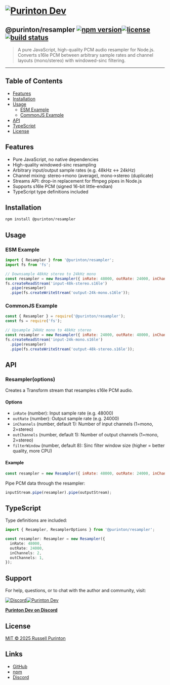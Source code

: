 # [![Purinton Dev](https://purinton.us/logos/brand.png)](https://discord.gg/QSBxQnX7PF)

## @purinton/resampler [![npm version](https://img.shields.io/npm/v/@purinton/resampler.svg)](https://www.npmjs.com/package/@purinton/resampler)[![license](https://img.shields.io/github/license/purinton/resampler.svg)](LICENSE)[![build status](https://github.com/purinton/resampler/actions/workflows/nodejs.yml/badge.svg)](https://github.com/purinton/resampler/actions)

> A pure JavaScript, high-quality PCM audio resampler for Node.js. Converts s16le PCM between arbitrary sample rates and channel layouts (mono/stereo) with windowed-sinc filtering.

---

## Table of Contents

- [Features](#features)
- [Installation](#installation)
- [Usage](#usage)
  - [ESM Example](#esm-example)
  - [CommonJS Example](#commonjs-example)
- [API](#api)
- [TypeScript](#typescript)
- [License](#license)

## Features

- Pure JavaScript, no native dependencies
- High-quality windowed-sinc resampling
- Arbitrary input/output sample rates (e.g. 48kHz ↔ 24kHz)
- Channel mixing: stereo→mono (average), mono→stereo (duplicate)
- Streams API: drop-in replacement for ffmpeg pipes in Node.js
- Supports s16le PCM (signed 16-bit little-endian)
- TypeScript type definitions included

## Installation

```bash
npm install @purinton/resampler
```

## Usage

### ESM Example

```js
import { Resampler } from '@purinton/resampler';
import fs from 'fs';

// Downsample 48kHz stereo to 24kHz mono
const resampler = new Resampler({ inRate: 48000, outRate: 24000, inChannels: 2, outChannels: 1 });
fs.createReadStream('input-48k-stereo.s16le')
  .pipe(resampler)
  .pipe(fs.createWriteStream('output-24k-mono.s16le'));
```

### CommonJS Example

```js
const { Resampler } = require('@purinton/resampler');
const fs = require('fs');

// Upsample 24kHz mono to 48kHz stereo
const resampler = new Resampler({ inRate: 24000, outRate: 48000, inChannels: 1, outChannels: 2 });
fs.createReadStream('input-24k-mono.s16le')
  .pipe(resampler)
  .pipe(fs.createWriteStream('output-48k-stereo.s16le'));
```

## API

### Resampler(options)

Creates a Transform stream that resamples s16le PCM audio.

#### Options

- `inRate` (number): Input sample rate (e.g. 48000)
- `outRate` (number): Output sample rate (e.g. 24000)
- `inChannels` (number, default 1): Number of input channels (1=mono, 2=stereo)
- `outChannels` (number, default 1): Number of output channels (1=mono, 2=stereo)
- `filterWindow` (number, default 8): Sinc filter window size (higher = better quality, more CPU)

#### Example

```js
const resampler = new Resampler({ inRate: 48000, outRate: 24000, inChannels: 2, outChannels: 1 });
```

Pipe PCM data through the resampler:

```js
inputStream.pipe(resampler).pipe(outputStream);
```

## TypeScript

Type definitions are included:

```ts
import { Resampler, ResamplerOptions } from '@purinton/resampler';

const resampler: Resampler = new Resampler({
  inRate: 48000,
  outRate: 24000,
  inChannels: 2,
  outChannels: 1,
});
```

## Support

For help, questions, or to chat with the author and community, visit:

[![Discord](https://purinton.us/logos/discord_96.png)](https://discord.gg/QSBxQnX7PF)[![Purinton Dev](https://purinton.us/logos/purinton_96.png)](https://discord.gg/QSBxQnX7PF)

**[Purinton Dev on Discord](https://discord.gg/QSBxQnX7PF)**

## License

[MIT © 2025 Russell Purinton](LICENSE)

## Links

- [GitHub](https://github.com/purinton/resampler)
- [npm](https://www.npmjs.com/package/@purinton/resampler)
- [Discord](https://discord.gg/QSBxQnX7PF)
